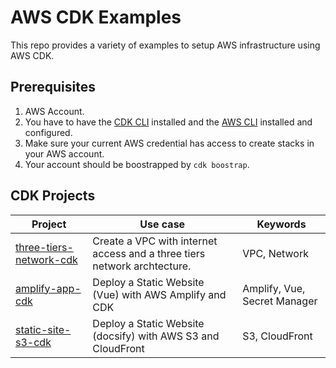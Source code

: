 # AWS CDK Examples

This repo provides a variety of examples to setup AWS infrastructure using AWS CDK.

## Prerequisites

1. AWS Account.
2. You have to have the [CDK CLI](https://docs.aws.amazon.com/cdk/v2/guide/cli.html) installed and the [AWS CLI](https://docs.aws.amazon.com/cli/latest/userguide/getting-started-install.html) installed and configured.
3. Make sure your current AWS credential has access to create stacks in your AWS account.
4. Your account should be boostrapped by `cdk boostrap`.

## CDK Projects

| Project                                               | Use case                                                                 | Keywords                     |
| ----------------------------------------------------- | ------------------------------------------------------------------------ | ---------------------------- |
| [three-tiers-network-cdk](./three-tiers-network-cdk/) | Create a VPC with internet access and a three tiers network archtecture. | VPC, Network                 |
| [amplify-app-cdk](./amplify-app-cdk/)                 | Deploy a Static Website (Vue) with AWS Amplify and CDK                   | Amplify, Vue, Secret Manager |
| [static-site-s3-cdk](./static-site-s3-cdk/)           | Deploy a Static Website (docsify) with AWS S3 and CloudFront             | S3, CloudFront               |
